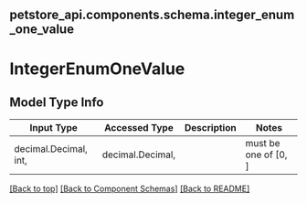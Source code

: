 <a name="top"></a>
## petstore_api.components.schema.integer_enum_one_value
# IntegerEnumOneValue

## Model Type Info
Input Type | Accessed Type | Description | Notes
------------ | ------------- | ------------- | -------------
decimal.Decimal, int,  | decimal.Decimal,  |  | must be one of [0, ] 

[[Back to top]](#top) [[Back to Component Schemas]](../../../README.md#Component-Schemas) [[Back to README]](../../../README.md)